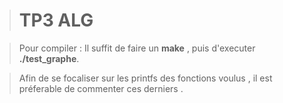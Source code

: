 > # TP3 ALG


> Pour  compiler  :  Il  suffit  de  faire  un  **make**  ,  puis d'executer **./test_graphe**.

>Afin de se focaliser sur les printfs des fonctions voulus , il est préferable de commenter ces derniers .
